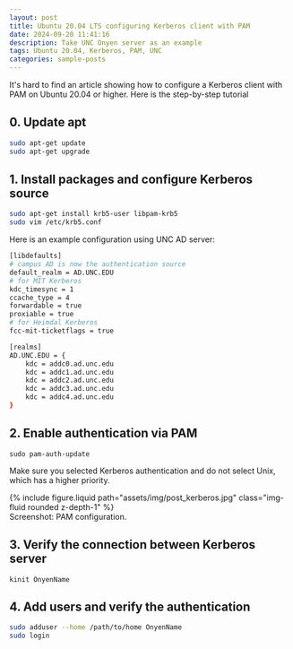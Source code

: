 ```yaml
---
layout: post
title: Ubuntu 20.04 LTS configuring Kerberos client with PAM 
date: 2024-09-20 11:41:16
description: Take UNC Onyen server as an example
tags: Ubuntu 20.04, Kerberos, PAM, UNC
categories: sample-posts
---
```


It's hard to find an article showing how to configure a Kerberos client with PAM on Ubuntu 20.04 or higher. Here is the step-by-step tutorial 
## 0. Update apt

````bash
sudo apt-get update
sudo apt-get upgrade
````

## 1. Install packages and configure Kerberos source

````bash
sudo apt-get install krb5-user libpam-krb5
sudo vim /etc/krb5.conf
````

Here is an example configuration using UNC AD server:

````bash
[libdefaults]
# campus AD is now the authentication source
default_realm = AD.UNC.EDU
# for MIT Kerberos
kdc_timesync = 1
ccache_type = 4
forwardable = true
proxiable = true
# for Heimdal Kerberos
fcc-mit-ticketflags = true

[realms]
AD.UNC.EDU = {
    kdc = addc0.ad.unc.edu
    kdc = addc1.ad.unc.edu
    kdc = addc2.ad.unc.edu
    kdc = addc3.ad.unc.edu
    kdc = addc4.ad.unc.edu
}
````

## 2. Enable authentication via PAM
`sudo pam-auth-update`

Make sure you selected Kerberos authentication and do not select Unix, which has a higher priority.
<div class="row mt-3">
    <div class="col-sm mt-3 mt-md-0">
        {% include figure.liquid path="assets/img/post_kerberos.jpg" class="img-fluid rounded z-depth-1" %}
    </div>
</div>
<div class="caption">
    Screenshot: PAM configuration.
</div>

## 3. Verify the connection between Kerberos server
`kinit OnyenName`

## 4. Add users and verify the authentication
````bash
sudo adduser --home /path/to/home OnyenName
sudo login
````